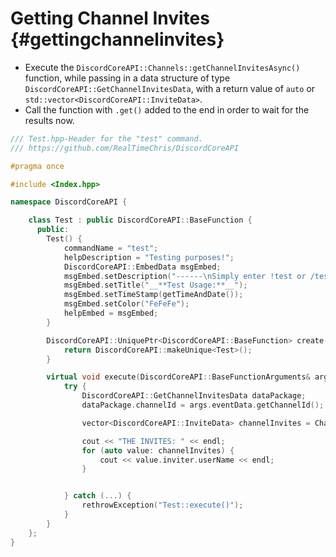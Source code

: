 Getting Channel Invites {#gettingchannelinvites}
============
- Execute the `DiscordCoreAPI::Channels::getChannelInvitesAsync()` function, while passing in a data structure of type `DiscordCoreAPI::GetChannelInvitesData`, with a return value of `auto` or `std::vector<DiscordCoreAPI::InviteData>`.
- Call the function with `.get()` added to the end in order to wait for the results now.

```cpp
/// Test.hpp-Header for the "test" command.
/// https://github.com/RealTimeChris/DiscordCoreAPI

#pragma once

#include <Index.hpp>

namespace DiscordCoreAPI {

	class Test : public DiscordCoreAPI::BaseFunction {
	  public:
		Test() {
			commandName = "test";
			helpDescription = "Testing purposes!";
			DiscordCoreAPI::EmbedData msgEmbed;
			msgEmbed.setDescription("------\nSimply enter !test or /test!\n------");
			msgEmbed.setTitle("__**Test Usage:**__");
			msgEmbed.setTimeStamp(getTimeAndDate());
			msgEmbed.setColor("FeFeFe");
			helpEmbed = msgEmbed;
		}

		DiscordCoreAPI::UniquePtr<DiscordCoreAPI::BaseFunction> create() {
			return DiscordCoreAPI::makeUnique<Test>();
		}

		virtual void execute(DiscordCoreAPI::BaseFunctionArguments& args) {
			try {
				DiscordCoreAPI::GetChannelInvitesData dataPackage;
				dataPackage.channelId = args.eventData.getChannelId();

				vector<DiscordCoreAPI::InviteData> channelInvites = Channels::getChannelInvitesAsync(dataPackage).get();

				cout << "THE INVITES: " << endl;
				for (auto value: channelInvites) {
					cout << value.inviter.userName << endl;
				}


			} catch (...) {
				rethrowException("Test::execute()");
			}
		}
	};
}
```
